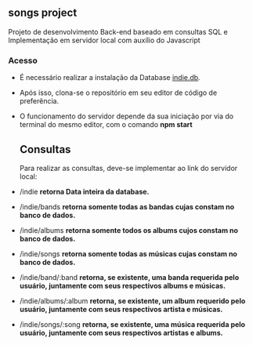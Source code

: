 ## songs project
Projeto de desenvolvimento Back-end baseado em consultas SQL e Implementação em servidor local com auxílio do Javascript

### Acesso
- É necessário realizar a instalação da Database [indie.db](indie.db).
- Após isso, clona-se o repositório em seu editor de código de preferência.
- O funcionamento do servidor depende da sua iniciação por via do terminal do mesmo editor, com o comando **npm start**

  ## Consultas
  Para realizar as consultas, deve-se implementar ao link do servidor local:

- /indie
 **retorna Data inteira da database.**
- /indie/bands
  **retorna somente todas as bandas cujas constam no banco de dados.**
- /indie/albums
  **retorna somente todos os albums cujos constam no banco de dados.**
- /indie/songs
  **retorna somente todas as músicas cujas constam no banco de dados.**
- /indie/band/:band
  **retorna, se existente, uma banda requerida pelo usuário, juntamente com seus respectivos albums e músicas.**
- /indie/albums/:album
  **retorna, se existente, um album requerido pelo usuário, juntamente com seus respectivos artista e músicas.**
- /indie/songs/:song
  **retorna, se existente, uma música requerida pelo usuário, juntamente com seus respectivos artistas e albums.**


  
